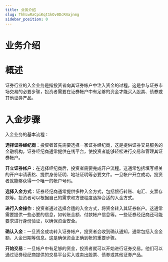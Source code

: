 ```yaml
---
title: 业务介绍
slug: ThhLwRaCpiKqt1kOv0DcR4ajnmg
sidebar_position: 0
---
```



# 业务介绍

# 概述

证券行业的入金业务是指投资者向其证券帐户中注入资金的过程。这是参与证券市场交易的必要步骤，投资者需要在证券帐户中有足够的资金才能买入股票、债券或其他证券产品。

# 入金步骤

入金业务的基本流程：

<b>选择证券经纪商</b>：投资者首先需要选择一家证券经纪商，这是提供证券交易服务的金融机构。证券经纪商通常提供在线平台，使投资者能够轻松进行交易和管理其证券帐户。

<b>开立证券帐户</b>：在选择经纪商后，投资者需要完成开户流程。这通常包括填写相关的开户申请表格、提供身份证明、地址证明等必要文件。一旦帐户开立成功，投资者就能够获得一个唯一的帐户号码。

<b>选择入金方式</b>：证券经纪商通常提供多种入金方式，包括银行转账、电汇、支票存款等。投资者可以根据自己的需求和方便程度选择合适的入金方式。

<b>进行入金操作</b>：投资者通过选择合适的入金方式，将资金转入其证券帐户。这通常需要提供一些必要的信息，如转账金额、付款帐户信息等。一些证券经纪商还可能要求进行身份验证，以确保资金安全。

<b>确认入金</b>：一旦资金成功转入证券帐户，投资者会收到确认通知，通常包括入金金额、入金日期等信息。这是确保资金正确到帐的重要步骤。

<b>开始交易</b>：一旦帐户中有足够的资金，投资者就可以开始进行证券交易。他们可以通过证券经纪商提供的交易平台买入或卖出股票、债券或其他证券产品。

